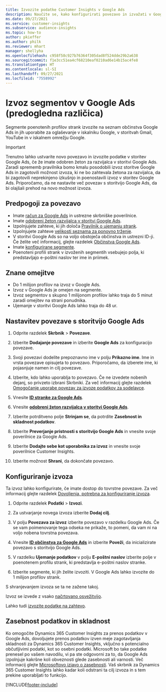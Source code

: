 ```yaml
---
title: Izvozite podatke Customer Insights v Google Ads
description: Naučite se, kako konfigurirati povezavo in izvažati v Google Ads.
ms.date: 09/27/2021
ms.service: customer-insights
ms.subservice: audience-insights
ms.topic: how-to
author: pkieffer
ms.author: philk
ms.reviewer: mhart
manager: shellyha
ms.openlocfilehash: c958f58c927b76364f305dad8f524dde29b2a638
ms.sourcegitcommit: f1e3cc51ea4cf68210eaf0210ad6e14b15ac4fe8
ms.translationtype: HT
ms.contentlocale: sl-SI
ms.lasthandoff: 09/27/2021
ms.locfileid: "7558992"
---
```

# <a name="export-segments-to-google-ads-preview"></a>Izvoz segmentov v Google Ads (predogledna različica)

Segmente poenotenih profilov strank izvozite na seznam občinstva Google Ads in jih uporabite za oglaševanje v iskalniku Google, v storitvah Gmail, YouTube in v iskalnem omrežju Google. 

> [!IMPORTANT]
> Trenutno lahko ustvarite novo povezavo in izvozite podatke v storitev Google Ads, če že imate odobren žeton za razvijalca v storitvi Google Ads. Zaradi sprememb pravilnika bomo kmalu posodobili izvoz storitve Google Ads in zagotovili možnost izvoza, ki ne bo zahtevala žetona za razvijalca, da bi zagotovili neprekinjeno izkušnjo in poenostavili izvoz v storitev Google Ads. Priporočamo, da ne nastavite več povezav s storitvijo Google Ads, da bi olajšali prehod na novo možnost izvoza.

## <a name="prerequisites-for-connection"></a>Predpogoji za povezavo

-   Imate [račun za Google Ads](https://ads.google.com/) in ustrezne skrbniške poverilnice.
-   Imate [odobreni žeton razvijalca v storitvi Google Ads](https://developers.google.com/google-ads/api/docs/first-call/dev-token). 
-   Izpolnjujete zahteve, ki jih določa [Pravilnik o ujemanju strank](https://support.google.com/adspolicy/answer/6299717).
-   Izpolnjujete zahteve [velikosti seznama za ponovno trženje](https://support.google.com/google-ads/answer/7558048).
-   V storitvi Google Ads so na voljo obstoječa občinstva in ustrezni ID-ji. Če želite več informacij, glejte razdelek [Občinstva Google Ads](https://support.google.com/google-ads/answer/7558048?hl=en#:~:text=Audience%20lists%20is%20a%20section,Display%20Network%20through%20remarketing%20campaigns.).
-   Imate [konfigurirane segmente](segments.md).
-   Poenoteni profili strank v izvoženih segmentih vsebujejo polja, ki predstavljajo e-poštni naslov ter ime in priimek.

## <a name="known-limitations"></a>Znane omejitve

- Do 1 milijon profilov na izvoz v Google Ads.
- Izvoz v Google Ads je omejen na segmente.
- Izvoz segmentov s skupno 1 milijonom profilov lahko traja do 5 minut zaradi omejitev na strani ponudnika. 
- Ujemanje v storitvi Google Ads lahko traja do 48 ur.

## <a name="set-up-connection-to-google-ads"></a>Nastavitev povezave s storitvijo Google Ads

1. Odprite razdelek **Skrbnik** > **Povezave**.

1. Izberite **Dodajanje povezave** in izberite **Google Ads** za konfiguracijo povezave.

1. Svoji povezavi dodelite prepoznavno ime v polju **Prikazno ime**. Ime in vrsta povezave opisujeta to povezavo. Priporočamo, da izberete ime, ki pojasnjuje namen in cilj povezave.

1. Izberite, kdo lahko uporablja to povezavo. Če ne izvedete nobenih dejanj, so privzeto izbrani Skrbniki. Za več informacij glejte razdelek [Omogočanje uporabe povezav za izvoze podatkov za sodelavce](connections.md#allow-contributors-to-use-a-connection-for-exports).

1. Vnesite **[ID stranke za Google Ads](https://support.google.com/google-ads/answer/1704344)**.

1. Vnesite **[odobreni žeton razvijalca v storitvi Google Ads](https://developers.google.com/google-ads/api/docs/first-call/dev-token)**.

1. Izberite potrditveno polje **Strinjam se**, da potrdite **Zasebnost in skladnost podatkov**.

1. Izberite **Preverjanje pristnosti s storitvijo Google Ads** in vnesite svoje poverilnice za Google Ads.

1. Izberite **Dodajte sebe kot uporabnika za izvoz** in vnesite svoje poverilnice Customer Insights.

1. Izberite možnost **Shrani**, da dokončate povezavo. 

## <a name="configure-an-export"></a>Konfiguriranje izvoza

Ta izvoz lahko konfigurirate, če imate dostop do tovrstne povezave. Za več informacij glejte razdelek [Dovoljenja, potrebna za konfiguriranje izvoza](export-destinations.md#set-up-a-new-export).

1. Odprite razdelek **Podatki** > **Izvozi**.

1. Za ustvarjanje novega izvoza izberite **Dodaj cilj**.

1. V polju **Povezava za izvoz** izberite povezavo v razdelku Google Ads. Če se vam poimenovanje tega odseka ne prikaže, to pomeni, da vam ni na voljo nobena tovrstna povezava.

1. Vnesite **[ID občinstva za Google Ads](https://support.google.com/google-ads/answer/7558048?hl=en#:~:text=Audience%20lists%20is%20a%20section,Display%20Network%20through%20remarketing%20campaigns.)** in izberite **Poveži**, da inicializirate povezavo s storitvijo Google Ads.

1. V razdelku **Ujemanje podatkov** v polju **E-poštni naslov** izberite polje v poenotenem profilu strank, ki predstavlja e-poštni naslov stranke.

1. Izberite segmente, ki jih želite izvoziti. V Google Ads lahko izvozite do 1 milijon profilov strank.

S shranjevanjem izvoza se ta ne zažene takoj.

Izvoz se izvede z vsako [načrtovano osvežitvijo](system.md#schedule-tab). 

Lahko tudi [izvozite podatke na zahtevo](export-destinations.md#run-exports-on-demand). 

## <a name="data-privacy-and-compliance"></a>Zasebnost podatkov in skladnost

Ko omogočite Dynamics 365 Customer Insights za prenos podatkov v Google Ads, dovoljujete prenos podatkov izven meje zagotavljanja skladnosti za Dynamics 365 Customer Insights, vključno s potencialno občutljivimi podatki, kot so osebni podatki. Microsoft bo take podatke prenesel po vašem navodilu, vi pa ste odgovorni za to, da Google Ads izpolnjuje kakršne koli obveznosti glede zasebnosti ali varnosti. Več informacij glejte [Microsoftovo izjavo o zasebnosti](https://go.microsoft.com/fwlink/?linkid=396732).
Vaš skrbnik za Dynamics 365 Customer Insights lahko kadar koli odstrani ta cilj izvoza in s tem prekine uporabljati to funkcijo.


[!INCLUDE[footer-include](../includes/footer-banner.md)]
